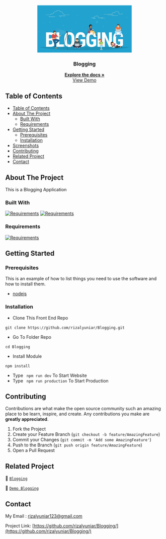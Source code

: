 <br />
<p align="center">
<div align="center">
  <img height="150" src="./public/landing.jpg" alt="logo" border="0"/>
</div>
  <h3 align="center">Blogging</h3>
  <p align="center">
    <a href="https://github.com/rizalyuniar/Blogging"><strong>Explore the docs »</strong></a>
    <br />
    <a href="https://myblogging.vercel.app/">View Demo</a>
  </p>
</p>

<!-- TABLE OF CONTENTS -->

## Table of Contents

- [Table of Contents](#table-of-contents)
- [About The Project](#about-the-project)
  - [Built With](#built-with)
  - [Requirements](#requirements)
- [Getting Started](#getting-started)
  - [Prerequisites](#prerequisites)
  - [Installation](#installation)
- [Screenshots](#screenshots)
- [Contributing](#contributing)
- [Related Project](#related-project)
- [Contact](#contact)

<!-- ABOUT THE PROJECT -->

## About The Project

This is a Blogging Application

### Built With

[![Requirements](https://skillicons.dev/icons?i=nextjs)](https://nextjs.org/)
[![Requirements](https://skillicons.dev/icons?i=bootstrap)](https://getbootstrap.com/)

### Requirements

[![Requirements](https://skillicons.dev/icons?i=vscode,postman)](/)

<!-- GETTING STARTED -->

## Getting Started

### Prerequisites

This is an example of how to list things you need to use the software and how to install them.

- [nodejs](https://nodejs.org/en/download/)

### Installation

- Clone This Front End Repo

```
git clone https://github.com/rizalyuniar/Blogging.git
```

- Go To Folder Repo

```
cd Blogging
```

- Install Module

```
npm install
```

- Type ` npm run dev` To Start Website
- Type ` npm run production` To Start Production


<!-- CONTRIBUTING -->

## Contributing

Contributions are what make the open source community such an amazing place to be learn, inspire, and create. Any contributions you make are **greatly appreciated**.

1. Fork the Project
2. Create your Feature Branch (`git checkout -b feature/AmazingFeature`)
3. Commit your Changes (`git commit -m 'Add some AmazingFeature'`)
4. Push to the Branch (`git push origin feature/AmazingFeature`)
5. Open a Pull Request

## Related Project

:rocket: [`Blogging`](https://github.com/rizalyuniar/Blogging/)

:rocket: [`Demo Blogging`](https://myblogging.vercel.app/)

<!-- CONTACT -->

## Contact

My Email : rizalyuniar123@gmail.com

Project Link: [https://github.com/rizalyuniar/Blogging/](https://github.com/rizalyuniar/Blogging/)